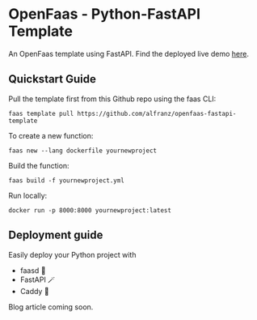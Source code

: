 # OpenFaas - Python-FastAPI Template

An OpenFaas template using FastAPI. Find the deployed live demo [here](https://faasd-demo.alexfranz.com).

## Quickstart Guide

Pull the template first from this Github repo using the faas CLI: 

```
faas template pull https://github.com/alfranz/openfaas-fastapi-template
```

To create a new function:

```
faas new --lang dockerfile yournewproject
```

Build the function:

```
faas build -f yournewproject.yml
```

Run locally: 

```
docker run -p 8000:8000 yournewproject:latest
```

## Deployment guide

Easily deploy your Python project with 

- faasd 🐳
- FastAPI 🪄
- Caddy 🔐

Blog article coming soon.